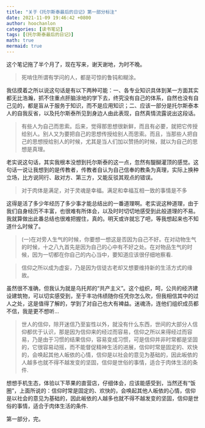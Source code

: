 ```yaml
---
title: "关于《托尔斯泰最后的日记》第一部分标注"
date: 2021-11-09 19:46:42 +0800
author: hoochanlon
categories: [读书笔记]
tags: [《托尔斯泰最后的日记》]
math: true
mermaid: true
---
```


这个笔记拖了半个月了，现在写来，谢天谢地，为时不晚。 <!--more-->

> 死啃住所谓有学问的人，都是可惊的鲁钝和糊涂。

我估摸着之所以说这句话是有以下两种可能：一、各专业知识具体到某一方面其实都无比浩瀚，抓不住重点肝脑涂地的学下去，终究没有自己的体系，自然也没有自己见的，都是盲从于服务于知识，而不是应用知识；二、应该一部分是托尔斯泰本人的自我反省，以及托尔斯泰所见到身边人由此表现，自然真情流露说出这段话。

> 有些人为自己而思索。后来，觉得那思想很新鲜，而且有必要，就把它传授给别人。别人又为要把自己的思想传授给别人而思索。而且，当那些人把自己的思想授给别人的时候，尤其是当人们加以赞扬的时候，就以为自己的思想是真理。

老实说这句话，其实我根本没想到托尔斯泰的这一点，忽然有醍醐灌顶的感觉。这句话一说让我想到的是传教者，传教者自认为自己信奉的教条为真理，实际上换种立场，比方说同行、敌对方、第三方，又能反驳其观点的错误。

> 对于肉体是满足，对于灵魂是幸福。满足和幸福互相一致的事情是不多

这得是活了多少年经历了多少事才能总结出的一番道理啊。老实说这种道理，由于我们自身经历不丰富，也很难有所体会，以及时时切切地感受到此般道理的不易。我就算做出此番总结也很难把握住，真的。明天或许就忘了吧，等我想起来也不知道什么时候了。

> (一)在对旁人生气的时候，你要想一想这是否因为自己不好。在对动物生气的时候，十之八九首先是因为自己的心中有不好之处。在对物品生气的时候，因为一切都在你自己的内心当中，要知道应该很仔细地察看.

> 信仰之所以成为虚妄，乃是因为信徒古老却又想要维持新的生活方式的缘故。

虽然很不准确，但我认为就是乌托邦的“共产主义”。这个组织，呵，公共的经济建设建筑物，可以切实感受到，至于丰功伟绩随你任凭你怎么吹，但我相信其中的过人之处，这是值得了解的，学到了对自己也大有裨益。迷魂汤，连他们组织成员都不信，我是更不想听...

> 世人的信仰，除开迷信乃至妄性以外，就没有什么东西，世间的大部分人信仰都优于认识，那是因为信仰来的经过而容易，信仰之所以来得经过而容易，乃是由于习惯的结果信仰，容易变成习惯，可是信仰并非时常都是坚固的，它很容易动摇，而不能督促精神生活的进展，信仰时常是固定的、欢快的，会唤起其他人皈依的心情，信仰是以社会的意见为基础的，因此皈依的人越多也就不得不越发变的坚固，信仰是世俗的事情，适合于肉体生活的条件.

想想手机生态，体验以下苹果的直营店，仔细体会，应该能感受到，当然还有“饭圈”，上面所说的：信仰时常是固定的、欢快的，会唤起其他人皈依的心情，信仰是以社会的意见为基础的，因此皈依的人越多也就不得不越发变的坚固，信仰是世俗的事情，适合于肉体生活的条件.

第一部分，完。
